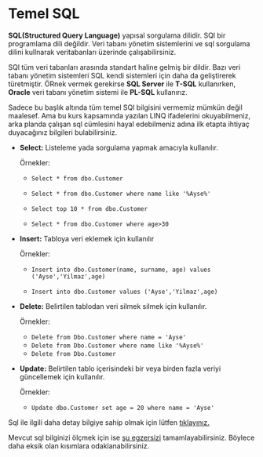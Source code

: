 # Temel SQL
**SQL(Structured Query Language)**  yapısal sorgulama dilidir. SQl bir programlama dili değildir. Veri tabanı yönetim sistemlerini ve sql sorgulama dilini kullnarak veritabanları üzerinde çalışabilirsiniz.

SQl tüm veri tabanları arasında standart haline gelmiş bir dildir. Bazı veri tabanı yönetim sistemleri SQL kendi sistemleri için daha da geliştirerek türetmiştir. ÖRnek vermek gerekirse **SQL Server** ile **T-SQL** kullanırken, **Oracle** veri tabanı yönetim sistemi ile **PL-SQL** kullanırız.

Sadece bu başlık altında tüm temel SQl bilgisini vermemiz mümkün değil maalesef. Ama bu kurs kapsamında yazılan LINQ ifadelerini okuyabilmeniz, arka planda çalışan sql cümlesini hayal edebilmeniz adına ilk etapta ihtiyaç duyacağınız bilgileri bulabilirsiniz. 

- **Select:** Listeleme yada sorgulama yapmak amacıyla kullanılır.

    Örnekler:

    - `Select * from dbo.Customer`

    - `Select * from dbo.Customer where name like '%Ayse%'`

    - `Select top 10 * from dbo.Customer`
    - `Select * from dbo.Customer where age>30`
    
- **Insert:** Tabloya veri eklemek için kullanılır

    Örnekler:
    - `Insert into dbo.Customer(name, surname, age) values ('Ayse','Yilmaz',age)`


    - `Insert into dbo.Customer values ('Ayse','Yilmaz',age)`

- **Delete:** Belirtilen tablodan veri silmek silmek için kullanılır.

    Örnekler:
    - `Delete from Dbo.Customer where name = 'Ayse'`
    - `Delete from Dbo.Customer where name like '%Ayse%'`
    - `Delete from Dbo.Customer`

- **Update:** Belirtilen tablo içerisindeki bir veya birden fazla veriyi güncellemek için kullanılır.

    Örnekler:
    - `Update dbo.Customer set age = 20 where name = 'Ayse'`

Sql ile ilgili daha detay bilgiye sahip olmak için lütfen [tıklayınız.](https://www.w3schools.com/sql/default.asp)

Mevcut sql bilginizi ölçmek için ise [şu egzersizi](https://www.w3schools.com/sql/exercise.asp?filename=exercise_select3) tamamlayabilirsiniz. Böylece daha eksik olan kısımlara odaklanabilirsiniz. 